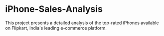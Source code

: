 # iPhone-Sales-Analysis
This project presents a detailed analysis of the top-rated iPhones available on Flipkart, India's leading e-commerce platform.
